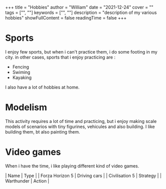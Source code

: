 +++
title = "Hobbies"
author = "William"
date = "2021-12-24"
cover = ""
tags = ["", ""]
keywords = ["", ""]
description = "description of my various hobbies"
showFullContent = false
readingTime = false
+++
# Sports

I enjoy few sports, but when i can't practice them, i do some footing in my city.
in other cases, sports that i enjoy practicing are :
- Fencing
- Swiming
- Kayaking

I also have a lot of hobbies at home.

# Modelism

This activity requires a lot of time and practicing, but i enjoy making scale models of scenarios with tiny figurines, vehicules and also building.
I like building them, bt also painting them.

# Video games

When i have the time, i like playing different kind of video games.

| Name            | Type         |
| Forza Horizon 5 | Driving cars |
| Civilisation 5  | Strategy     |
| Warthunder      | Action       |
